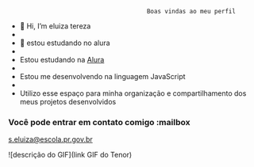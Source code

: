                                            Boas vindas ao meu perfil 

                                          
-   👋 Hi, I’m eluiza tereza
-
- 👀 estou estudando no alura
- 
- Estou estudando na [Alura](https://www.alura.com.br)
-
-  Estou me desenvolvendo na linguagem JavaScript
-
- Utilizo esse espaço para minha organização e compartilhamento dos meus projetos desenvolvidos

### Você pode entrar em contato comigo :mailbox

s.eluiza@escola.pr.gov.br


![descrição do GIF](link GIF do Tenor)
